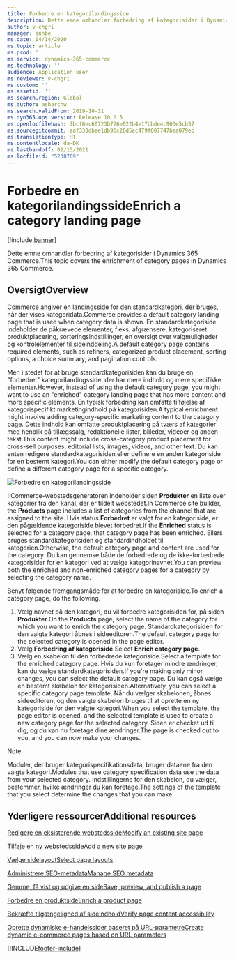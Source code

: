 ```yaml
---
title: Forbedre en kategorilandingsside
description: Dette emne omhandler forbedring af kategorisider i Dynamics 365 Commerce.
author: v-chgri
manager: annbe
ms.date: 04/14/2020
ms.topic: article
ms.prod: ''
ms.service: dynamics-365-commerce
ms.technology: ''
audience: Application user
ms.reviewer: v-chgri
ms.custom: ''
ms.assetid: ''
ms.search.region: Global
ms.author: asharchw
ms.search.validFrom: 2019-10-31
ms.dyn365.ops.version: Release 10.0.5
ms.openlocfilehash: fbcf6ec60723b726e022b4e17bbde4c903e5cb57
ms.sourcegitcommit: eaf330dbee1db96c20d5ac479f007747bea079eb
ms.translationtype: HT
ms.contentlocale: da-DK
ms.lasthandoff: 02/15/2021
ms.locfileid: "5238769"
---
```

# <a name="enrich-a-category-landing-page"></a><span data-ttu-id="0797c-103">Forbedre en kategorilandingsside</span><span class="sxs-lookup"><span data-stu-id="0797c-103">Enrich a category landing page</span></span>


[!include [banner](includes/banner.md)]

<span data-ttu-id="0797c-104">Dette emne omhandler forbedring af kategorisider i Dynamics 365 Commerce.</span><span class="sxs-lookup"><span data-stu-id="0797c-104">This topic covers the enrichment of category pages in Dynamics 365 Commerce.</span></span>

## <a name="overview"></a><span data-ttu-id="0797c-105">Oversigt</span><span class="sxs-lookup"><span data-stu-id="0797c-105">Overview</span></span>

<span data-ttu-id="0797c-106">Commerce angiver en landingsside for den standardkategori, der bruges, når der vises kategoridata.</span><span class="sxs-lookup"><span data-stu-id="0797c-106">Commerce provides a default category landing page that is used when category data is shown.</span></span> <span data-ttu-id="0797c-107">En standardkategoriside indeholder de påkrævede elementer, f.eks. afgrænsere, kategoriseret produktplacering, sorteringsindstillinger, en oversigt over valgmuligheder og kontrolelementer til sideinddeling.</span><span class="sxs-lookup"><span data-stu-id="0797c-107">A default category page contains required elements, such as refiners, categorized product placement, sorting options, a choice summary, and pagination controls.</span></span> 

<span data-ttu-id="0797c-108">Men i stedet for at bruge standardkategorisiden kan du bruge en "forbedret" kategorilandingsside, der har mere indhold og mere specifikke elementer.</span><span class="sxs-lookup"><span data-stu-id="0797c-108">However, instead of using the default category page, you might want to use an "enriched" category landing page that has more content and more specific elements.</span></span> <span data-ttu-id="0797c-109">En typisk forbedring kan omfatte tilføjelse af kategorispecifikt marketingindhold på kategorisiden.</span><span class="sxs-lookup"><span data-stu-id="0797c-109">A typical enrichment might involve adding category-specific marketing content to the category page.</span></span> <span data-ttu-id="0797c-110">Dette indhold kan omfatte produktplacering på tværs af kategorier med henblik på tillægssalg, redaktionelle lister, billeder, videoer og anden tekst.</span><span class="sxs-lookup"><span data-stu-id="0797c-110">This content might include cross-category product placement for cross-sell purposes, editorial lists, images, videos, and other text.</span></span> <span data-ttu-id="0797c-111">Du kan enten redigere standardkategorisiden eller definere en anden kategoriside for en bestemt kategori.</span><span class="sxs-lookup"><span data-stu-id="0797c-111">You can either modify the default category page or define a different category page for a specific category.</span></span>

![Forbedre en kategorilandingsside](./media/CategoryLandingPages.png)

<span data-ttu-id="0797c-113">I Commerce-webstedsgeneratoren indeholder siden **Produkter** en liste over kategorier fra den kanal, der er tildelt webstedet.</span><span class="sxs-lookup"><span data-stu-id="0797c-113">In Commerce site builder, the **Products** page includes a list of categories from the channel that are assigned to the site.</span></span> <span data-ttu-id="0797c-114">Hvis status **Forbedret** er valgt for en kategoriside, er den pågældende kategoriside blevet forbedret.</span><span class="sxs-lookup"><span data-stu-id="0797c-114">If the **Enriched** status is selected for a category page, that category page has been enriched.</span></span> <span data-ttu-id="0797c-115">Ellers bruges standardkategorisiden og standardindholdet til kategorien.</span><span class="sxs-lookup"><span data-stu-id="0797c-115">Otherwise, the default category page and content are used for the category.</span></span> <span data-ttu-id="0797c-116">Du kan gennemse både de forbedrede og de ikke-forbedrede kategorisider for en kategori ved at vælge kategorinavnet.</span><span class="sxs-lookup"><span data-stu-id="0797c-116">You can preview both the enriched and non-enriched category pages for a category by selecting the category name.</span></span>

<span data-ttu-id="0797c-117">Benyt følgende fremgangsmåde for at forbedre en kategoriside.</span><span class="sxs-lookup"><span data-stu-id="0797c-117">To enrich a category page, do the following.</span></span>

1. <span data-ttu-id="0797c-118">Vælg navnet på den kategori, du vil forbedre kategorisiden for, på siden **Produkter**.</span><span class="sxs-lookup"><span data-stu-id="0797c-118">On the **Products** page, select the name of the category for which you want to enrich the category page.</span></span> <span data-ttu-id="0797c-119">Standardkategorisiden for den valgte kategori åbnes i sideeditoren.</span><span class="sxs-lookup"><span data-stu-id="0797c-119">The default category page for the selected category is opened in the page editor.</span></span>
2. <span data-ttu-id="0797c-120">Vælg **Forbedring af kategoriside**.</span><span class="sxs-lookup"><span data-stu-id="0797c-120">Select **Enrich category page**.</span></span>
3. <span data-ttu-id="0797c-121">Vælg en skabelon til den forbedrede kategoriside.</span><span class="sxs-lookup"><span data-stu-id="0797c-121">Select a template for the enriched category page.</span></span> <span data-ttu-id="0797c-122">Hvis du kun foretager mindre ændringer, kan du vælge standardkategorisiden.</span><span class="sxs-lookup"><span data-stu-id="0797c-122">If you're making only minor changes, you can select the default category page.</span></span> <span data-ttu-id="0797c-123">Du kan også vælge en bestemt skabelon for kategorisiden.</span><span class="sxs-lookup"><span data-stu-id="0797c-123">Alternatively, you can select a specific category page template.</span></span> <span data-ttu-id="0797c-124">Når du vælger skabelonen, åbnes sideeditoren, og den valgte skabelon bruges til at oprette en ny kategoriside for den valgte kategori.</span><span class="sxs-lookup"><span data-stu-id="0797c-124">When you select the template, the page editor is opened, and the selected template is used to create a new category page for the selected category.</span></span> <span data-ttu-id="0797c-125">Siden er checket ud til dig, og du kan nu foretage dine ændringer.</span><span class="sxs-lookup"><span data-stu-id="0797c-125">The page is checked out to you, and you can now make your changes.</span></span>

> [!NOTE]
> <span data-ttu-id="0797c-126">Moduler, der bruger kategorispecifikationsdata, bruger dataene fra den valgte kategori.</span><span class="sxs-lookup"><span data-stu-id="0797c-126">Modules that use category specification data use the data from your selected category.</span></span> <span data-ttu-id="0797c-127">Indstillingerne for den skabelon, du vælger, bestemmer, hvilke ændringer du kan foretage.</span><span class="sxs-lookup"><span data-stu-id="0797c-127">The settings of the template that you select determine the changes that you can make.</span></span>

## <a name="additional-resources"></a><span data-ttu-id="0797c-128">Yderligere ressourcer</span><span class="sxs-lookup"><span data-stu-id="0797c-128">Additional resources</span></span>

[<span data-ttu-id="0797c-129">Redigere en eksisterende webstedsside</span><span class="sxs-lookup"><span data-stu-id="0797c-129">Modify an existing site page</span></span>](modify-existing-page.md)

[<span data-ttu-id="0797c-130">Tilføje en ny webstedsside</span><span class="sxs-lookup"><span data-stu-id="0797c-130">Add a new site page</span></span>](add-new-page.md)

[<span data-ttu-id="0797c-131">Vælge sidelayout</span><span class="sxs-lookup"><span data-stu-id="0797c-131">Select page layouts</span></span>](select-page-layouts.md)

[<span data-ttu-id="0797c-132">Administrere SEO-metadata</span><span class="sxs-lookup"><span data-stu-id="0797c-132">Manage SEO metadata</span></span>](manage-seo-metadata.md)

[<span data-ttu-id="0797c-133">Gemme, få vist og udgive en side</span><span class="sxs-lookup"><span data-stu-id="0797c-133">Save, preview, and publish a page</span></span>](save-preview-publish-page.md)

[<span data-ttu-id="0797c-134">Forbedre en produktside</span><span class="sxs-lookup"><span data-stu-id="0797c-134">Enrich a product page</span></span>](enrich-product-page.md)

[<span data-ttu-id="0797c-135">Bekræfte tilgængelighed af sideindhold</span><span class="sxs-lookup"><span data-stu-id="0797c-135">Verify page content accessibility</span></span>](verify-accessibility.md)

[<span data-ttu-id="0797c-136">Oprette dynamiske e-handelssider baseret på URL-parametre</span><span class="sxs-lookup"><span data-stu-id="0797c-136">Create dynamic e-commerce pages based on URL parameters</span></span>](create-dynamic-pages.md)


[!INCLUDE[footer-include](../includes/footer-banner.md)]